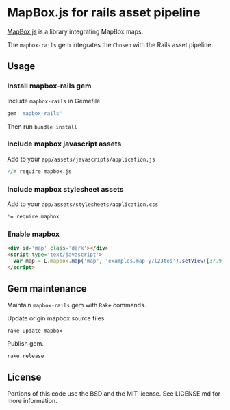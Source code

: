 # MapBox.js for rails asset pipeline

[MapBox.js](https://github.com/mapbox/mapbox.js) is a library integrating MapBox maps.

The `mapbox-rails` gem integrates the `Chosen` with the Rails asset pipeline.

## Usage

### Install mapbox-rails gem

Include `mapbox-rails` in Gemefile

```ruby
gem 'mapbox-rails'
```

Then run `bundle install`

### Include mapbox javascript assets

Add to your `app/assets/javascripts/application.js` 

```coffeescript
//= require mapbox.js
```

### Include mapbox stylesheet assets

Add to your `app/assets/stylesheets/application.css`

```scss
*= require mapbox
```

### Enable mapbox 

```html
<div id='map' class='dark'></div>
<script type='text/javascript'>
  var map = L.mapbox.map('map', 'examples.map-y7l23tes').setView([37.9, -77], 5);
</script>
```

## Gem maintenance

Maintain `mapbox-rails` gem with `Rake` commands.

Update origin mapbox source files.

    rake update-mapbox

Publish gem.

    rake release

## License

Portions of this code use the BSD and the MIT license. See LICENSE.md for more information.
